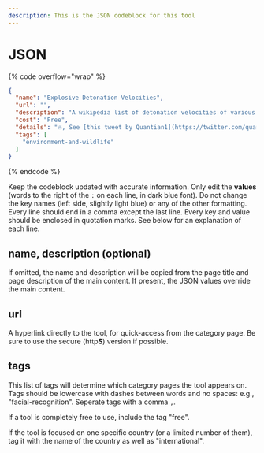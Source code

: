 ```yaml
---
description: This is the JSON codeblock for this tool
---
```


# JSON

{% code overflow="wrap" %}
```json
{
  "name": "Explosive Detonation Velocities",
  "url": "",
  "description": "A wikipedia list of detonation velocities of various materials.",
  "cost": "Free",
  "details": "🔥, See [this tweet by Quantian1](https://twitter.com/quantian1/status/1290695231910875136) on the Beirut explosion, video footage, and assessing which material might have caused the explosion.",
  "tags": [
    "environment-and-wildlife"
  ]
}
```
{% endcode %}

Keep the codeblock updated with accurate information. Only edit the **values** (words to the right of the `:` on each line, in dark blue font). Do not change the key names (left side, slightly light blue) or any of the other formatting. Every line should end in a comma except the last line. Every key and value should be enclosed in quotation marks. See below for an explanation of each line.&#x20;

## name, description (optional)

If omitted, the name and description will be copied from the page title and page description of the main content. If present, the JSON values override the main content.

## url

A hyperlink directly to the tool, for quick-access from the category page. Be sure to use the secure (http**S**) version if possible.

## tags

This list of tags will determine which category pages the tool appears on. Tags should be lowercase with dashes between words and no spaces: e.g., "facial-recognition". Seperate tags with a comma `,`.

If a tool is completely free to use, include the tag "free".

If the tool is focused on one specific country (or a limited number of them), tag it with the name of the country as well as "international".

